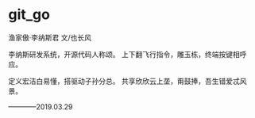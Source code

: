 # git_go
渔家傲·李纳斯君
文/也长风

李纳斯研发系统，开源代码人称颂。
上下翻飞行指令，雕玉栋，终端按键相呼应。

定义宏洁白易懂，搭驱动子孙分总。
共享欣欣云上垄，甭鼓捧，吾生错爱忒风景。

————2019.03.29
